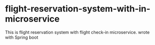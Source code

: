 # flight-reservation-system-with-in-microservice
This is  flight reservation system  with flight check-in microservice.  wrote with Spring boot
